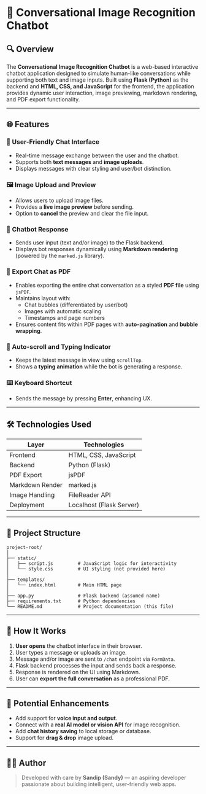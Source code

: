 
# 🧠 Conversational Image Recognition Chatbot

## 🔍 Overview

The **Conversational Image Recognition Chatbot** is a web-based interactive chatbot application designed to simulate human-like conversations while supporting both text and image inputs. Built using **Flask (Python)** as the backend and **HTML, CSS, and JavaScript** for the frontend, the application provides dynamic user interaction, image previewing, markdown rendering, and PDF export functionality.

---

## 🌐 Features

### 💬 User-Friendly Chat Interface
- Real-time message exchange between the user and the chatbot.
- Supports both **text messages** and **image uploads**.
- Displays messages with clear styling and user/bot distinction.

### 🖼️ Image Upload and Preview
- Allows users to upload image files.
- Provides a **live image preview** before sending.
- Option to **cancel** the preview and clear the file input.

### 🧠 Chatbot Response
- Sends user input (text and/or image) to the Flask backend.
- Displays bot responses dynamically using **Markdown rendering** (powered by the `marked.js` library).

### 📄 Export Chat as PDF
- Enables exporting the entire chat conversation as a styled **PDF file** using `jsPDF`.
- Maintains layout with:
  - Chat bubbles (differentiated by user/bot)
  - Images with automatic scaling
  - Timestamps and page numbers
- Ensures content fits within PDF pages with **auto-pagination** and **bubble wrapping**.

### 🔄 Auto-scroll and Typing Indicator
- Keeps the latest message in view using `scrollTop`.
- Shows a **typing animation** while the bot is generating a response.

### ⌨️ Keyboard Shortcut
- Sends the message by pressing **Enter**, enhancing UX.

---

## 🛠️ Technologies Used

| Layer         | Technologies |
|---------------|--------------|
| Frontend      | HTML, CSS, JavaScript |
| Backend       | Python (Flask) |
| PDF Export    | jsPDF |
| Markdown Render | marked.js |
| Image Handling | FileReader API |
| Deployment    | Localhost (Flask Server) |

---

## 📁 Project Structure

```
project-root/
│
├── static/
│   ├── script.js         # JavaScript logic for interactivity
│   └── style.css         # UI styling (not provided here)
│
├── templates/
│   └── index.html        # Main HTML page
│
├── app.py                # Flask backend (assumed name)
├── requirements.txt      # Python dependencies
└── README.md             # Project documentation (this file)
```

---

## 🚀 How It Works

1. **User opens** the chatbot interface in their browser.
2. User types a message or uploads an image.
3. Message and/or image are sent to `/chat` endpoint via `FormData`.
4. Flask backend processes the input and sends back a response.
5. Response is rendered on the UI using Markdown.
6. User can **export the full conversation** as a professional PDF.

---

## 📌 Potential Enhancements

- Add support for **voice input and output**.
- Connect with a **real AI model or vision API** for image recognition.
- Add **chat history saving** to local storage or database.
- Support for **drag & drop** image upload.

---

## 👨‍💻 Author

> Developed with care by **Sandip (Sandy)** — an aspiring developer passionate about building intelligent, user-friendly web apps.
